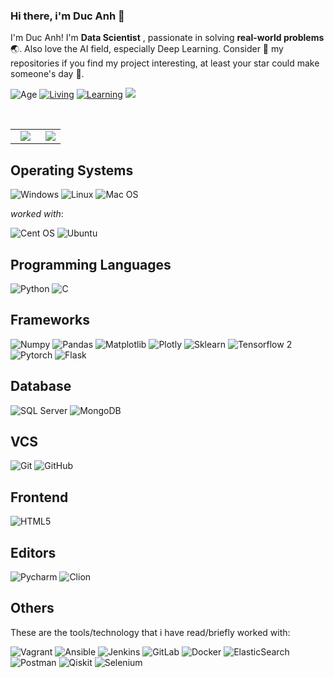 ### Hi there, i'm Duc Anh 👋

<!--Introduction -->
I'm Duc Anh! I'm  **Data Scientist** , passionate in solving **real-world problems**:earth_asia:. Also love the AI field, especially Deep Learning. Consider :star2: my repositories if you find my project interesting, at least your star could make someone's day :pray:.


![Age](https://img.shields.io/badge/age-21-blue)
[![Living](https://img.shields.io/badge/Living-Hanoi%2C%20Vietnam-blue)](https://en.wikipedia.org/wiki/Hanoi)
[![Learning](https://img.shields.io/badge/Learning%20at-National%20Economics%20University-blue)](https://en.neu.edu.vn/)
![](https://komarev.com/ghpvc/?username=Hyprnx&color=brightgreen&style=flat)

<br>

<table>
  <tbody>
    <tr align="center">
      <td align="center" width="60%">
        <span><b><center></center></b></span> 
        <a href="https://github.com/Hyprnx">
          <img src="https://github-readme-stats.vercel.app/api/?username=Hyprnx&show_icons=true&title_color=fff&icon_color=79ff97&text_color=9f9f9f&bg_color=474c4d"/>
        </a>
      </td>
      <td align="center" width="100%">
        <span><b><center></center></b></span> 
        <a href="https://github.com/Hyprnx">
          <img src="https://github-readme-stats.vercel.app/api/top-langs/?username=Hyprnx&theme=radical"/>
        </a>
      </td>
    </tr>
</tbody>
</table>

## Operating Systems
![Windows](https://img.shields.io/badge/-Windows-000000.svg?style=flat&logo=Windows&logoColor=F0F0F0)
![Linux](https://img.shields.io/badge/-Linux-000000.svg?style=flat&logo=Linux&logoColor=F0F0F0)
![Mac OS](https://img.shields.io/badge/MAC%20OS-000000?style=flat&logo=macos&logoColor=F0F0F0)

*worked with*:

![Cent OS](https://img.shields.io/badge/Cent%20OS-002260.svg?style=flat&logo=centos&logoColor=F0F0F0)
![Ubuntu](https://img.shields.io/badge/Ubuntu-E95420.svg?style=flat&logo=ubuntu&logoColor=white)

## Programming Languages
![Python](https://img.shields.io/badge/-Python-9dd3f5.svg?style=flat&logo=Python)
![C](https://img.shields.io/badge/-C-ffffff.svg?style=flat&logo=C)

## Frameworks
![Numpy](https://img.shields.io/badge/-Numpy-55a2e0.svg?style=flat&logo=Numpy)
![Pandas](https://img.shields.io/badge/-Pandas-5d4296.svg?style=flat&logo=Pandas)
![Matplotlib](https://img.shields.io/badge/-Matplotlib-fca862.svg?style=flat&logo=matplotlib)
![Plotly](https://img.shields.io/badge/Plotly-fca862.svg?style=flat&logo=plotly&logoColor=white)
![Sklearn](https://img.shields.io/badge/-Sklearn-d6882f.svg?style=flat&logo=Scikit-learn)
![Tensorflow 2](https://img.shields.io/badge/-Tensorflow-a8502f.svg?style=flat&logo=Tensorflow)
![Pytorch](https://img.shields.io/badge/-Pytorch-a8502f.svg?style=flat&logo=Pytorch)
![Flask](https://img.shields.io/badge/-Flask-black.svg?style=flat&logo=Flask)


## Database
![SQL Server](https://img.shields.io/badge/-SQL-1d586e.svg?style=flat&logo=SQL)
![MongoDB](https://img.shields.io/badge/-MongoDB-2da888.svg?style=flat-square&logo=mongodb)

## VCS
![Git](https://img.shields.io/badge/-Git-black.svg?style=flat-square&logo=git)
![GitHub](https://img.shields.io/badge/-GitHub-181717.svg?style=flat-square&logo=github)

## Frontend
![HTML5](https://img.shields.io/badge/-HTML5-55a2e0.svg?style=flat&logo=html5)

## Editors
![Pycharm](http://img.shields.io/badge/-Pycharm-49e031.svg?style=flat&logo=Pycharm)
![Clion](http://img.shields.io/badge/-Clion-2caba9.svg?style=flat&logo=Clion)

## Others

These are the tools/technology that i have read/briefly worked with:

![Vagrant](https://img.shields.io/badge/Vagrant-%231563FF.svg?style=flat&logo=vagrant&logoColor=white)
![Ansible](https://img.shields.io/badge/Ansible-%231A1918.svg?style=flat&logo=ansible&logoColor=white)
![Jenkins](https://img.shields.io/badge/Jenkins-%232C5263.svg?style=flat&logo=jenkins&logoColor=white)
![GitLab](https://img.shields.io/badge/Gitlab-%23181717.svg?style=flat&logo=gitlab&logoColor=white)
![Docker](https://img.shields.io/badge/Docker-%230db7ed.svg?style=flat&logo=docker&logoColor=white)
![ElasticSearch](https://img.shields.io/badge/-ElasticSearch-005571?style=flat&logo=elasticsearch)
![Postman](https://img.shields.io/badge/Postman-FF6C37?style=flat&logo=postman&logoColor=white)
![Qiskit](https://img.shields.io/badge/Qiskit-%236929C4.svg?style=flat&logo=Qiskit&logoColor=white)
![Selenium](https://img.shields.io/badge/-Selenium-%43B02A?style=flat&logo=selenium&logoColor=white)

<!--
**Hyprnx/Hyprnx** is a ✨ _special_ ✨ repository because its `README.md` (this file) appears on your GitHub profile.

Here are some ideas to get you started:

- 🔭 I’m currently working on ...
- 🌱 I’m currently learning ...
- 👯 I’m looking to collaborate on ...
- 🤔 I’m looking for help with ...
- 💬 Ask me about ...
- 📫 How to reach me: ...
- 😄 Pronouns: ...
- ⚡ Fun fact: ...
-->
